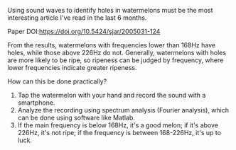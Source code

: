 Using sound waves to identify holes in watermelons must be the most interesting article I've read in the last 6 months.

Paper DOI:https://doi.org/10.5424/sjar/2005031-124

From the results, watermelons with frequencies lower than 168Hz have holes, while those above 226Hz do not. Generally, watermelons with holes are more likely to be ripe, so ripeness can be judged by frequency, where lower frequencies indicate greater ripeness. 

How can this be done practically?
1. Tap the watermelon with your hand and record the sound with a smartphone.
2. Analyze the recording using spectrum analysis (Fourier analysis), which can be done using software like Matlab.
3. If the main frequency is below 168Hz, it's a good melon; if it's above 226Hz, it's not ripe; if the frequency is between 168-226Hz, it's up to luck.
